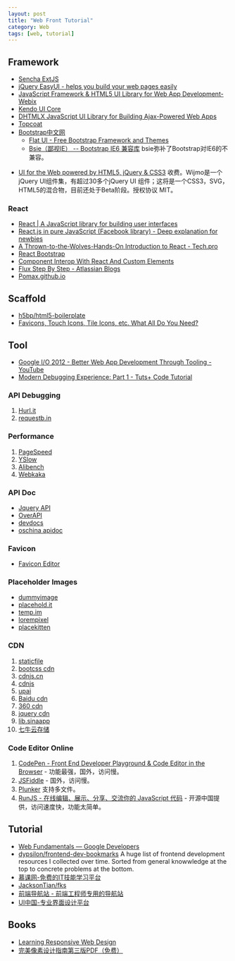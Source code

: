 ```yaml
---
layout: post
title: "Web Front Tutorial"
category: Web
tags: [web, tutorial]
--- 
```


## Framework

- [Sencha ExtJS](http://www.sencha.com)
- [jQuery EasyUI - helps you build your web pages easily](http://www.jeasyui.com/)
- [JavaScript Framework & HTML5 UI Library for Web App Development-Webix](http://webix.com/)
- [Kendo UI Core](http://www.telerik.com/kendo-ui/open-source-core)
- [DHTMLX JavaScript UI Library for Building Ajax-Powered Web Apps](http://dhtmlx.com/docs/products/dhtmlxSuite/index.shtml)
- [Topcoat](http://topcoat.io/)
- [Bootstrap中文网](http://www.bootcss.com/)
    - [Flat UI - Free Bootstrap Framework and Themes](http://designmodo.github.io/Flat-UI/)
    - [Bsie（鄙视IE） -- Bootstrap IE6 兼容库](http://www.bootcss.com/p/bsie/) bsie弥补了Bootstrap对IE6的不兼容。
* [UI for the Web powered by HTML5, jQuery & CSS3](http://wijmo.com/) 收费。Wijmo是一个jQuery UI组件集，有超过30多个jQuery UI 组件；这将是一个CSS3，SVG，HTML5的混合物，目前还处于Beta阶段。授权协议 MIT。

<!--more-->

### React

- [React | A JavaScript library for building user interfaces](http://facebook.github.io/react/)
- [React.js in pure JavaScript (Facebook library) - Deep explanation for newbies](http://www.webdesignporto.com/react-js-in-pure-javascript-facebook-library/)
- [A Thrown-to-the-Wolves-Hands-On Introduction to React - Tech.pro](http://tech.pro/blog/2020/a-thrown-to-the-wolves-hands-on-introduction-to-react)
- [React Bootstrap](http://react-bootstrap.github.io)
- [Component Interop With React And Custom Elements](http://addyosmani.com/blog/component-interop-with-react-and-custom-elements)
- [Flux Step By Step - Atlassian Blogs](http://blogs.atlassian.com/2014/08/flux-architecture-step-by-step)
- [Pomax.github.io](http://pomax.github.io/#gh-weblog-1420592591221)

## Scaffold

- [h5bp/html5-boilerplate](https://github.com/h5bp/html5-boilerplate)
- [Favicons, Touch Icons, Tile Icons, etc. What All Do You Need?](http://css-tricks.com/favicon-quiz)

## Tool

- [Google I/O 2012 - Better Web App Development Through Tooling - YouTube](https://www.youtube.com/watch?feature=player_embedded&v=Mk-tFn2Ix6g)
- [Modern Debugging Experience: Part 1 - Tuts+ Code Tutorial](http://code.tutsplus.com/tutorials/modern-debugging-experience-part-1--cms-22571)

### API Debugging

1.  [Hurl.it](http://hurl.it/)
2.  [requestb.in](http://requestb.in/)

### Performance

1.  [PageSpeed](https://chrome.google.com/webstore/detail/gplegfbjlmmehdoakndmohflojccocli)
2.  [YSlow](https://addons.mozilla.org/zh-cn/firefox/addon/yslow/)
3.  [Alibench](http://alibench.com/)
4.  [Webkaka](http://pagespeed.webkaka.com/)

### API Doc

* [Jquery API](http://jquery.bootcss.com/)
* [OverAPI](http://overapi.com/)
* [devdocs](http://devdocs.io/)
* [oschina apidoc](http://tool.oschina.net/apidocs)

### Favicon

- [Favicon Editor](http://favicon-generator.org/editor/)

### Placeholder Images

* [dummyimage](http://dummyimage.com/)
* [placehold.it](http://placehold.it/)
* [temp.im](http://temp.im/)
* [lorempixel](http://lorempixel.com/)
* [placekitten](http://placekitten.com/)

### CDN

1.  [staticfile](http://www.staticfile.org/)
2.  [bootcss cdn](http://open.bootcss.com/)
3.  [cdnjs.cn](http://www.cdnjs.cn/)
4.  [cdnjs](http://cdnjs.com/)
5.  [upai](http://jscdn.upai.com/)
6.  [Baidu cdn](http://cdn.code.baidu.com/)
7.  [360 cdn](http://libs.useso.com/)
8.  [jquery cdn](http://code.jquery.com/)
9.  [lib.sinaapp](http://lib.sinaapp.com/)
10. [七牛云存储](http://www.qiniu.com/)

### Code Editor Online

1.  [CodePen - Front End Developer Playground & Code Editor in the Browser](http://codepen.io/) - 功能最强，国外，访问慢。
1.  [JSFiddle](http://jsfiddle.net/) - 国外，访问慢。
2. [Plunker](http://plnkr.co/) 支持多文件。
1.  [RunJS - 在线编辑、展示、分享、交流你的 JavaScript 代码](http://runjs.cn/) - 开源中国提供，访问速度快，功能太简单。

## Tutorial

- [Web Fundamentals — Google Developers](https://developers.google.com/web/fundamentals/)
- [dypsilon/frontend-dev-bookmarks](https://github.com/dypsilon/frontend-dev-bookmarks) A huge list of frontend development resources I collected over time. Sorted from general knowwledge at the top to concrete problems at the bottom.
- [慕课网-免费的IT技能学习平台](http://www.imooc.com/)
- [JacksonTian/fks](https://github.com/JacksonTian/fks)
- [前端导航站 - 前端工程师专用的导航站](http://123.jser.us/)
- [UI中国-专业界面设计平台](http://www.ui.cn/)

## Books

- [Learning Responsive Web Design](http://www.salttiger.com/learning-responsive-web-design/)
- [完美像素设计指南第三版PDF（免费）](http://www.shejidaren.com/pixel-perfect-precision-v3.html)
